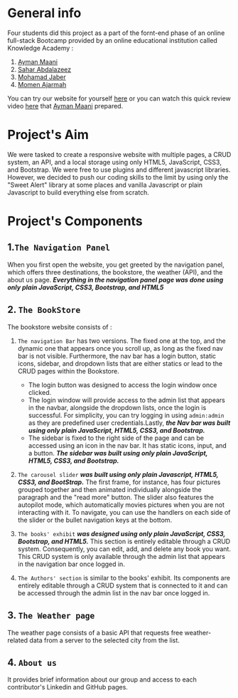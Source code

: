 # General info
Four students did this project as a part of the fornt-end phase of an online full-stack Bootcamp provided by an online educational institution called Knowledge Academy : 
1. [Ayman Maani](https://github.com/AymanQ-A-Maani)
2. [Sahar Abdalazeez](https://github.com/Sahar-Abdalazeez)
3. [Mohamad Jaber](https://github.com/Mohamad-jaber)
4. [Momen Ajarmah](https://github.com/Momen-Ajarmah)

You can try our website for yourself [here](https://aymanq-a-maani.github.io/Bookstore-API/) or you can watch this quick review video [here](https://www.linkedin.com/posts/ayman-maani_forntend-webdevelopment-frontenddeveloper-activity-6959553552004329472-xEBI?utm_source=linkedin_share&utm_medium=member_desktop_web) that [Ayman Maani](https://github.com/AymanQ-A-Maani) prepared. 

# Project's Aim
We were tasked to create a responsive website with multiple pages, a CRUD system, an API, and a local storage using only HTML5, JavaScript, CSS3, and Bootstrap.
We were free to use plugins and different javascript libraries. However, we decided to push our coding skills to the limit by using only the "Sweet Alert" library at some places and vanilla Javascript or plain Javascript to build everything else from scratch.

# Project's Components
## 1.`The Navigation Panel` 
When you first open the website, you get greeted by the navigation panel, which offers three destinations, the bookstore, the weather (API), and the about us page. ***Everything in the navigation panel page was done using only plain JavaScript, CSS3, Bootstrap, and HTML5***

## 2. `The BookStore`
The bookstore website consists of :
1. `The navigation Bar` has two versions. The fixed one at the top, and the dynamic one that appears once you scroll up, as long as the fixed nav bar is not visible. Furthermore, the nav bar has a login button, static icons, sidebar, and dropdown lists that are either statics or lead to the CRUD pages within the Bookstore.
   * The login button was designed to access the login window once clicked.
   * The login window will provide access to the admin list that appears in the navbar, alongside the dropdown lists, once the login is successful. For simplicity, you can try logging in using `admin:admin` as they are predefined user credentials.Lastly, ***the Nav bar was built using only plain JavaScript, HTML5, CSS3, and Bootstrap.***
   * The sidebar is fixed to the right side of the page and can be accessed using an icon in the nav bar. It has static icons, input, and a button. ***The sidebar was built using only plain JavaScript, HTML5, CSS3, and Bootstrap.***
   
   
2. `The carousel slider` ***was built using only plain Javascript, HTML5, CSS3, and BootStrap.*** The first frame, for instance, has four pictures grouped together and then animated individually alongside the paragraph and the "read more" button. The slider also features the autopilot mode, which automatically movies pictures when you are not interacting with it. To navigate, you can use the handlers on each side of the slider or the bullet navigation keys at the bottom.
3. `The books' exhibit` ***was designed using only plain JavaScript, CSS3, Bootstrap, and HTML5.*** This section is entirely editable through a CRUD system. Consequently, you can edit, add, and delete any book you want. This CRUD system is only available through the admin list that appears in the navigation bar once logged in.
4. `The Authors' section` is similar to the books' exhibit. Its components are entirely editable through a CRUD system that is connected to it and can be accessed through the admin list in the nav bar once logged in.
## 3. `The Weather page`
The weather page consists of a basic API that requests free weather-related data from a server to the selected city from the list. 
## 4. `About us`
It provides brief information about our group and access to each contributor's Linkedin and GitHub pages.
